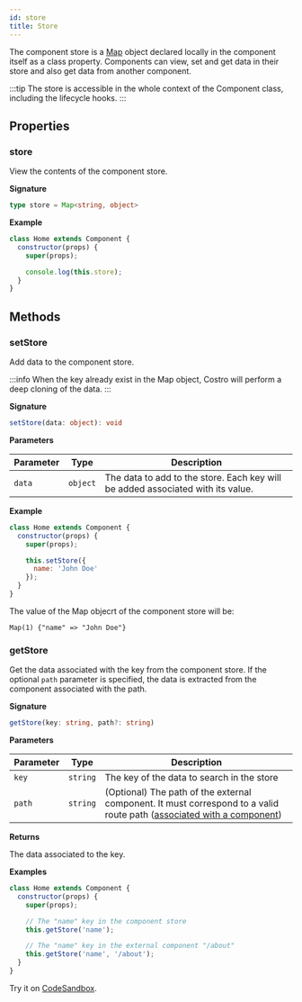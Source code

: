 ```yaml
---
id: store
title: Store
---
```


The component store is a [Map](https://developer.mozilla.org/en-US/docs/Web/JavaScript/Reference/Global_Objects/Map) object declared locally in the component itself as a class property. Components can view, set and get data in their store and also get data from another component.

:::tip
The store is accessible in the whole context of the Component class, including the lifecycle hooks.
:::

## Properties

### store

View the contents of the component store.

**Signature**

<!-- prettier-ignore -->
```ts
type store = Map<string, object>
```

**Example**

```js title="src/components/home.js" {5}
class Home extends Component {
  constructor(props) {
    super(props);

    console.log(this.store);
  }
}
```

## Methods​

### setStore

Add data to the component store.

:::info
When the key already exist in the Map object, Costro will perform a deep cloning of the data.
:::

**Signature**

```ts
setStore(data: object): void
```

**Parameters**

| Parameter |   Type   | Description                                                                     |
| --------- | :------: | ------------------------------------------------------------------------------- |
| `data`    | `object` | The data to add to the store. Each key will be added associated with its value. |

**Example**

```js title="src/components/home.js" {5,6,7}
class Home extends Component {
  constructor(props) {
    super(props);

    this.setStore({
      name: 'John Doe'
    });
  }
}
```

The value of the Map objecrt of the component store will be:

```text
Map(1) {"name" => "John Doe"}
```

### getStore

Get the data associated with the key from the component store. If the optional `path` parameter is specified, the data is extracted from the component associated with the path.

**Signature**

```ts
getStore(key: string, path?: string)
```

**Parameters**

| Parameter |   Type   | Description                                                                                                                                   |
| --------- | :------: | --------------------------------------------------------------------------------------------------------------------------------------------- |
| `key`     | `string` | The key of the data to search in the store                                                                                                    |
| `path`    | `string` | (Optional) The path of the external component. It must correspond to a valid route path ([associated with a component](router#define-routes)) |

**Returns**

The data associated to the key.

**Examples**

```js title="src/components/home.js" {6,9}
class Home extends Component {
  constructor(props) {
    super(props);

    // The "name" key in the component store
    this.getStore('name');

    // The "name" key in the external component "/about"
    this.getStore('name', '/about');
  }
}
```

Try it on [CodeSandbox](https://codesandbox.io/s/costro-store-vf0v2).
